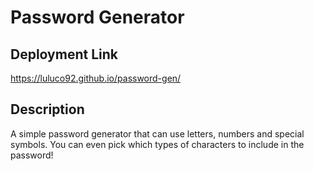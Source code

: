 # Password Generator
## Deployment Link
https://luluco92.github.io/password-gen/

## Description
A simple password generator that can use letters, numbers and special symbols. You can even pick which types of characters to include in the password!
